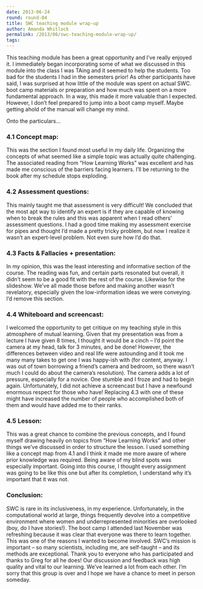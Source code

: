 ```yaml
---
date: 2013-06-24
round: round-04
title: SWC teaching module wrap-up
author: Amanda Whitlock
permalink: /2013/06/swc-teaching-module-wrap-up/
tags:
---
```

This teaching module has been a great opportunity and I&#8217;ve really enjoyed it. I immediately began incorporating some of what we discussed in this module into the class I was TAing and it seemed to help the students. Too bad for the students I had in the semesters prior! As other participants have said, I was surprised at how little of the module was spent on actual SWC. boot camp materials or preparation and how much was spent on a more fundamental approach. In a way, this made it more valuable than I expected. However, I don’t feel prepared to jump into a boot camp myself. Maybe getting ahold of the manual will change my mind.

Onto the particulars&#8230;

### 4.1 Concept map:

This was the section I found most useful in my daily life. Organizing the concepts of what seemed like a simple topic was actually quite challenging. The associated reading from &#8220;How Learning Works&#8221; was excellent and has made me conscious of the barriers facing learners. I&#8217;ll be returning to the book after my schedule stops exploding.

### 4.2 Assessment questions:

This mainly taught me that assessment is very difficult! We concluded that the most apt way to identify an expert is if they are capable of knowing when to break the rules and this was apparent when I read others&#8217; assessment questions. I had a good time making my assessment exercise for pipes and thought I&#8217;d made a pretty tricky problem, but now I realize it wasn&#8217;t an expert-level problem. Not even sure how I&#8217;d do that.

### 4.3 Facts & Fallacies + presentation:

In my opinion, this was the least interesting and informative section of the course. The reading was fun, and certain parts resonated but overall, it didn&#8217;t seem to be a good fit with the rest of the course. Likewise for the slideshow. We&#8217;ve all made those before and making another wasn&#8217;t revelatory, especially given the low-information ideas we were conveying. I&#8217;d remove this section.

### 4.4 Whiteboard and screencast:

I welcomed the opportunity to get critique on my teaching style in this atmosphere of mutual learning. Given that my presentation was from a lecture I have given 8 times, I thought it would be a cinch &#8211; I&#8217;d point the camera at my head, talk for 3 minutes, and be done! However, the differences between video and real life were astounding and it took me many many takes to get one I was happy-ish with (for content, anyway. I was out of town borrowing a friend&#8217;s camera and bedroom, so there wasn&#8217;t much I could do about the camera&#8217;s resolution). The camera adds a lot of pressure, especially for a novice. One stumble and I froze and had to begin again. Unfortunately, I did not achieve a screencast but I have a newfound enormous respect for those who have! Replacing 4.3 with one of these might have increased the number of people who accomplished both of them and would have added me to their ranks.

### 4.5 Lesson:

This was a great chance to combine the previous concepts, and I found myself drawing heavily on topics from &#8220;How Learning Works&#8221; and other things we&#8217;ve discussed in order to structure the lesson. I used something like a concept map from 4.1 and I think it made me more aware of where prior knowledge was required. Being aware of my blind spots was especially important. Going into this course, I thought every assignment was going to be like this one but after its completion, I understand why it’s important that it was not.

### Conclusion:

SWC is rare in its inclusiveness, in my experience. Unfortunately, in the computational world at large, things frequently devolve into a competitive environment where women and underrepresented minorities are overlooked (boy, do I have stories!). The boot camp I attended last November was refreshing because it was clear that everyone was there to learn together. This was one of the reasons I wanted to become involved. SWC’s mission is important &#8211; so many scientists, including me, are self-taught &#8211; and its methods are exceptional. Thank you to everyone who has participated and thanks to Greg for all he does! Our discussion and feedback was high quality and vital to our learning. We&#8217;ve learned a lot from each other. I&#8217;m sorry that this group is over and I hope we have a chance to meet in person someday.
